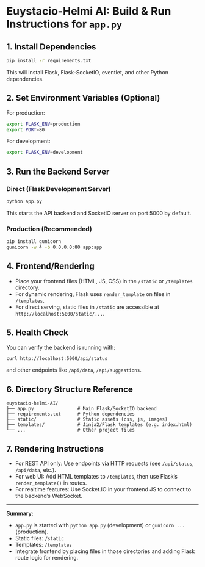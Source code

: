 # Euystacio-Helmi AI: Build & Run Instructions for `app.py`

## 1. Install Dependencies

```bash
pip install -r requirements.txt
```
This will install Flask, Flask-SocketIO, eventlet, and other Python dependencies.

## 2. Set Environment Variables (Optional)

For production:
```bash
export FLASK_ENV=production
export PORT=80
```
For development:
```bash
export FLASK_ENV=development
```

## 3. Run the Backend Server

### Direct (Flask Development Server)
```bash
python app.py
```
This starts the API backend and SocketIO server on port 5000 by default.

### Production (Recommended)
```bash
pip install gunicorn
gunicorn -w 4 -b 0.0.0.0:80 app:app
```

## 4. Frontend/Rendering

- Place your frontend files (HTML, JS, CSS) in the `/static` or `/templates` directory.
- For dynamic rendering, Flask uses `render_template` on files in `/templates`.
- For direct serving, static files in `/static` are accessible at `http://localhost:5000/static/...`.

## 5. Health Check

You can verify the backend is running with:
```bash
curl http://localhost:5000/api/status
```
and other endpoints like `/api/data`, `/api/suggestions`.

## 6. Directory Structure Reference

```
euystacio-helmi-AI/
├── app.py                # Main Flask/SocketIO backend
├── requirements.txt      # Python dependencies
├── static/               # Static assets (css, js, images)
├── templates/            # Jinja2/Flask templates (e.g. index.html)
└── ...                   # Other project files
```

## 7. Rendering Instructions

- For REST API only: Use endpoints via HTTP requests (see `/api/status`, `/api/data`, etc.).
- For web UI: Add HTML templates to `/templates`, then use Flask’s `render_template()` in routes.
- For realtime features: Use Socket.IO in your frontend JS to connect to the backend’s WebSocket.

---

**Summary:**  
- `app.py` is started with `python app.py` (development) or `gunicorn ...` (production).
- Static files: `/static`
- Templates: `/templates`
- Integrate frontend by placing files in those directories and adding Flask route logic for rendering.